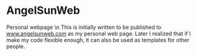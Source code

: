 # AngelSunWeb
Personal webpage
\n This is initially written to be published to www.angelsunweb.com as my personal web page. Later I realized that if I make my code flexible enough, it can also be used as templates for other people.
